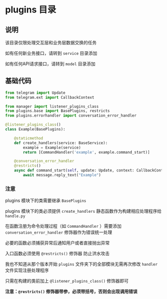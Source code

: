 # plugins 目录

## 说明

该目录仅限处理交互层和业务层数据交换的任务

如有任何新业务接口，请转到 `service` 目录添加

如有任何API请求接口，请转到 `model` 目录添加

## 基础代码

``` python
from telegram import Update
from telegram.ext import CallbackContext

from manager import listener_plugins_class
from plugins.base import BasePlugins, restricts
from plugins.errorhandler import conversation_error_handler

@listener_plugins_class()
class Example(BasePlugins):

    @staticmethod
    def create_handlers(service: BaseService):
        example = Example(service)
        return [CommandHandler('example', example.command_start)]

    @conversation_error_handler
    @restricts()
    async def command_start(self, update: Update, context: CallbackContext) -> None:
        await message.reply_text("Example")

```

### 注意

plugins 模块下的类需要继承 `BasePlugins`

plugins 模块下的类必须提供 `create_handlers` 静态函数作为构建相应处理程序给 `handle.py`

在函数注册为命令处理过程（如 `CommandHandler` ）需要添加 `conversation_error_handler` 修饰器作为错误统一处理

必要的函数必须捕获异常后通知用户或者直接抛出异常

入口函数必须使用 `@restricts()` 修饰器  防止洪水攻击 

我也不知道从那个版本开始 `plugins` 文件夹下的全部模块无需再次修改 `handler` 文件实现注册处理程序

只需在构建的类前加上 `@listener_plugins_class()` 修饰器即可

**注意：`@restricts()` 修饰器带参，必须带括号，否则会出现调用错误**

